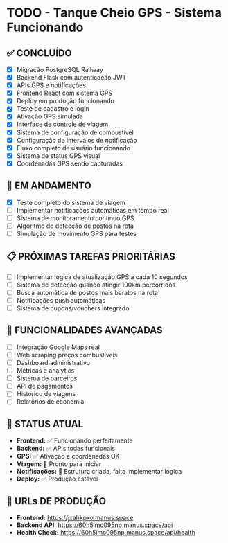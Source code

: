 # TODO - Tanque Cheio GPS - Sistema Funcionando

## ✅ CONCLUÍDO
- [x] Migração PostgreSQL Railway
- [x] Backend Flask com autenticação JWT
- [x] APIs GPS e notificações
- [x] Frontend React com sistema GPS
- [x] Deploy em produção funcionando
- [x] Teste de cadastro e login
- [x] Ativação GPS simulada
- [x] Interface de controle de viagem
- [x] Sistema de configuração de combustível
- [x] Configuração de intervalos de notificação
- [x] Fluxo completo de usuário funcionando
- [x] Sistema de status GPS visual
- [x] Coordenadas GPS sendo capturadas

## 🔄 EM ANDAMENTO
- [x] Teste completo do sistema de viagem
- [ ] Implementar notificações automáticas em tempo real
- [ ] Sistema de monitoramento contínuo GPS
- [ ] Algoritmo de detecção de postos na rota
- [ ] Simulação de movimento GPS para testes

## 📋 PRÓXIMAS TAREFAS PRIORITÁRIAS
- [ ] Implementar lógica de atualização GPS a cada 10 segundos
- [ ] Sistema de detecção quando atingir 100km percorridos
- [ ] Busca automática de postos mais baratos na rota
- [ ] Notificações push automáticas
- [ ] Sistema de cupons/vouchers integrado

## 🚀 FUNCIONALIDADES AVANÇADAS
- [ ] Integração Google Maps real
- [ ] Web scraping preços combustíveis
- [ ] Dashboard administrativo
- [ ] Métricas e analytics
- [ ] Sistema de parceiros
- [ ] API de pagamentos
- [ ] Histórico de viagens
- [ ] Relatórios de economia

## 🎯 STATUS ATUAL
- **Frontend:** ✅ Funcionando perfeitamente
- **Backend:** ✅ APIs todas funcionais
- **GPS:** ✅ Ativação e coordenadas OK
- **Viagem:** 🔄 Pronto para iniciar
- **Notificações:** 🔄 Estrutura criada, falta implementar lógica
- **Deploy:** ✅ Produção estável

## 📱 URLs DE PRODUÇÃO
- **Frontend:** https://jxahkpxo.manus.space
- **Backend API:** https://60h5imc095np.manus.space/api
- **Health Check:** https://60h5imc095np.manus.space/api/health

